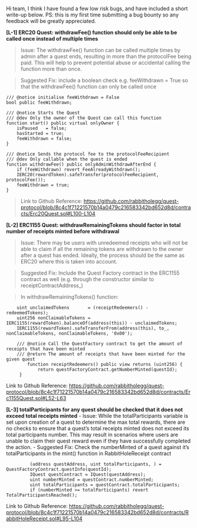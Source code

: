 Hi team, I think I have found a few low risk bugs, and have included a short write-up below. 
PS: this is my first time submitting a bug bounty so any feedback will be greatly appreciated.

**[L-1] ERC20 Quest: withdrawFee() function should only be able to be called once instead of multiple times**
> Issue: The withdrawFee() function can be called multiple times by admin after a quest ends, resulting in more than the protocolFee being paid. This will help to prevent potential abuse or accidental calling the function more than once.

> Suggested Fix: include a boolean check e.g. feeWithdrawn = True so that the withdrawFee() function can only be called once

    /// @notice initialise feeWithdrawn = False
    bool public feeWithdrawn;

    /// @notice Starts the Quest
    /// @dev Only the owner of the Quest can call this function
    function start() public virtual onlyOwner {
        isPaused   = false;
        hasStarted = true;
        feeWithdrawn = false;
    }

    /// @notice Sends the protocol fee to the protocolFeeRecipient
    /// @dev Only callable when the quest is ended
    function withdrawFee() public onlyAdminWithdrawAfterEnd {        
        if (feeWithdrawn) revert FeeAlreadyWithdrawn();
        IERC20(rewardToken).safeTransfer(protocolFeeRecipient, protocolFee());
        feeWithdrawn = true;
    }


> Link to Github Reference: https://github.com/rabbitholegg/quest-protocol/blob/8c4c1f71221570b14a0479c216583342bd652d8d/contracts/Erc20Quest.sol#L100-L104


**[L-2] ERC1155 Quest: withdrawRemainingTokens should factor in total number of receipts minted before withdrawal**
>  Issue: There may be users with unredeemed receipts who will not be able to claim if all the remaining tokens are withdrawn to the owner after a quest has ended. Ideally, the process should be the same as ERC20 where this is taken into account.

> Suggested Fix: Include the Quest Factory contract in the ERC1155 contract as well (e.g. through the constructor similar to receiptContractAddress_)

> In withdrawRemainingTokens() function: 

		uint unclaimedTokens       = (receiptRedeemers() - redeemedTokens);
 		uint256 nonClaimableTokens = IERC1155(rewardToken).balanceOf(address(this)) - unclaimedTokens;
		IERC1155(rewardToken).safeTransferFrom(address(this), to_, nonClaimableTokens, nonClaimableTokens, '0x00');

		/// @notice Call the QuestFactory contract to get the amount of receipts that have been minted
		/// @return The amount of receipts that have been minted for the given quest
	    	function receiptRedeemers() public view returns (uint256) {
        		return questFactoryContract.getNumberMinted(questId);
		 }
Link to Github Reference: https://github.com/rabbitholegg/quest-protocol/blob/8c4c1f71221570b14a0479c216583342bd652d8d/contracts/Erc1155Quest.sol#L52-L63


**[L-3] totalParticipants for any quest should be checked that it does not exceed total receipts minted**
    - Issue: While the totalParticipants variable is set upon creation of a quest to determine the max total rewards, there are no checks to ensure that a quest’s total receipts minted does not exceed its total participants number. This may result in scenarios where users are unable to claim their quest reward even if they have successfully completed the action.
    - Suggested Fix: Check the numberMinted of a quest against it’s totalParticipants in the mint() function in RabbitHoleReceipt contract

             (address questAddress, uint totalParticipants, ) = QuestFactoryContract.questInfo(questId);
             IQuest questContract = IQuest(questAddress);
             uint numberMinted = questContract.numberMinted;
             uint totalParticipants = questContract.totalParticipants;
             if (numberMinted >= totalParticipants) revert TotalParticipantsReached();

Link to Github Reference: https://github.com/rabbitholegg/quest-protocol/blob/8c4c1f71221570b14a0479c216583342bd652d8d/contracts/RabbitHoleReceipt.sol#L95-L104
